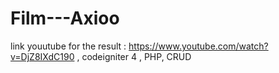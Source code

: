 # Film---Axioo
link youutube for the result : https://www.youtube.com/watch?v=DjZ8IXdC190 , codeigniter 4 , PHP, CRUD 
